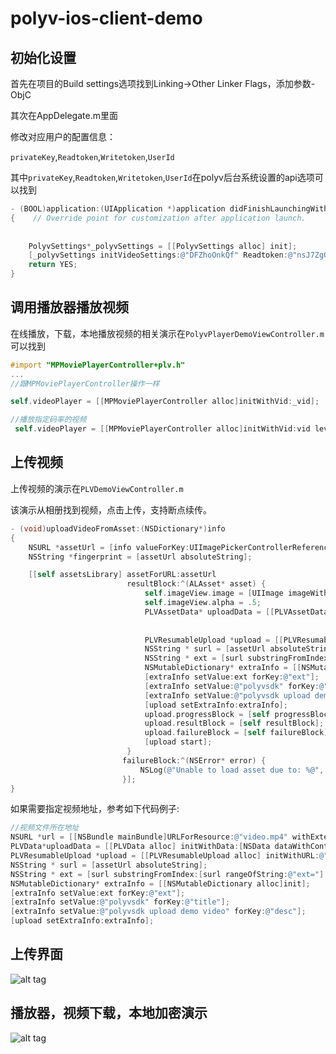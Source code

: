 polyv-ios-client-demo
=====================

初始化设置
--
首先在项目的Build settings选项找到Linking->Other Linker Flags，添加参数-ObjC

其次在AppDelegate.m里面

修改对应用户的配置信息：

`privateKey`,`Readtoken`,`Writetoken`,`UserId`

其中`privateKey`,`Readtoken`,`Writetoken`,`UserId`在polyv后台系统设置的api选项可以找到



```objective-c
- (BOOL)application:(UIApplication *)application didFinishLaunchingWithOptions:(NSDictionary *)launchOptions
{    // Override point for customization after application launch.
    
    
    PolyvSettings*_polyvSettings = [[PolyvSettings alloc] init];
    [_polyvSettings initVideoSettings:@"DFZhoOnkQf" Readtoken:@"nsJ7ZgQMN0-QsVkscukWt-qLfodxoDFm" Writetoken:@"Y07Q4yopIVXN83n-MPoIlirBKmrMPJu0" UserId:@"sl8da4jjbx"];
    return YES;
}

```

调用播放器播放视频 
--
在线播放，下载，本地播放视频的相关演示在`PolyvPlayerDemoViewController.m`可以找到


```objective-c
#import "MPMoviePlayerController+plv.h"
...
//跟MPMoviePlayerController操作一样 

self.videoPlayer = [[MPMoviePlayerController alloc]initWithVid:_vid];

//播放指定码率的视频
 self.videoPlayer = [[MPMoviePlayerController alloc]initWithVid:vid level:1];


```


上传视频
--

上传视频的演示在`PLVDemoViewController.m`

该演示从相册找到视频，点击上传，支持断点续传。
```objective-c
- (void)uploadVideoFromAsset:(NSDictionary*)info
{
    NSURL *assetUrl = [info valueForKey:UIImagePickerControllerReferenceURL];
    NSString *fingerprint = [assetUrl absoluteString];

    [[self assetsLibrary] assetForURL:assetUrl
                          resultBlock:^(ALAsset* asset) {
                              self.imageView.image = [UIImage imageWithCGImage:[asset thumbnail]];
                              self.imageView.alpha = .5;
                              PLVAssetData* uploadData = [[PLVAssetData alloc] initWithAsset:asset];
                             
                              
                              PLVResumableUpload *upload = [[PLVResumableUpload alloc] initWithURL:[self endpoint] data:uploadData fingerprint:fingerprint];
                              NSString * surl = [assetUrl absoluteString];
                              NSString * ext = [surl substringFromIndex:[surl rangeOfString:@"ext="].location + 4];
                              NSMutableDictionary* extraInfo = [[NSMutableDictionary alloc]init];
                              [extraInfo setValue:ext forKey:@"ext"];
                              [extraInfo setValue:@"polyvsdk" forKey:@"title"];
                              [extraInfo setValue:@"polyvsdk upload demo video" forKey:@"desc"];
                              [upload setExtraInfo:extraInfo];
                              upload.progressBlock = [self progressBlock];
                              upload.resultBlock = [self resultBlock];
                              upload.failureBlock = [self failureBlock];
                              [upload start];
                          }
                         failureBlock:^(NSError* error) {
                             NSLog(@"Unable to load asset due to: %@", error);
                         }];
}

```


如果需要指定视频地址，参考如下代码例子:
```objective-c
//视频文件所在地址
NSURL *url = [[NSBundle mainBundle]URLForResource:@"video.mp4" withExtension:nil]
PLVData*uploadData = [[PLVData alloc] initWithData:[NSData dataWithContentsOfURL:url]];
PLVResumableUpload *upload = [[PLVResumableUpload alloc] initWithURL:@"http://v.polyv.net:1080/files/" data:uploadData fingerprint:[url absoluteString]];
NSString * surl = [assetUrl absoluteString];
NSString * ext = [surl substringFromIndex:[surl rangeOfString:@"ext="].location + 4];
NSMutableDictionary* extraInfo = [[NSMutableDictionary alloc]init];
[extraInfo setValue:ext forKey:@"ext"];
[extraInfo setValue:@"polyvsdk" forKey:@"title"];
[extraInfo setValue:@"polyvsdk upload demo video" forKey:@"desc"];
[upload setExtraInfo:extraInfo];

```




上传界面
--

![alt tag](https://cloud.githubusercontent.com/assets/3022663/3977402/5104140a-2838-11e4-8a68-93ac90772790.jpg)


播放器，视频下载，本地加密演示
--

![alt tag](https://cloud.githubusercontent.com/assets/3022663/3977407/5b9bcd72-2838-11e4-8a76-b97cc7d2451e.jpg)
